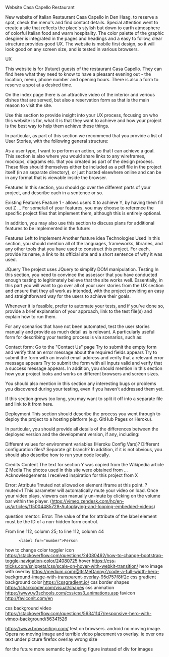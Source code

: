 Website Casa Capello Restaurant

New website of Italian Restaurant Casa Capello in Den Haag, to reserve a spot, check the menu's and find contact details. 
Special attention went to create a site that reflects the place's stylish but down to earth atmosphere of colorful Italian food and warm hospitality. 
The color palette of the graphic desginer is integrated in the pages and headings and a easy to follow, clear structure provides good UX. 
The website is mobile first design, so it will look good on any screen size, and is tested in various browsers.

UX

This website is for (future) guests of the restaurant Casa Capello. They can find here what they need to know to have a pleasant evening out - the location, menu, 
phone number and opening hours. There is also a form to reserve a spot at a desired time.

On the index page there is an attractive video of the interior and verious dishes that are served, but also a reservation form as that is the main reason to visit 
the site. 

Use this section to provide insight into your UX process, focusing on who this website is for, what it is that they want to achieve and how your project is the best way to help them achieve these things.

In particular, as part of this section we recommend that you provide a list of User Stories, with the following general structure:

As a user type, I want to perform an action, so that I can achieve a goal.
This section is also where you would share links to any wireframes, mockups, diagrams etc. that you created as part of the design process. These files should themselves either be included as a pdf file in the project itself (in an separate directory), or just hosted elsewhere online and can be in any format that is viewable inside the browser.

Features
In this section, you should go over the different parts of your project, and describe each in a sentence or so.

Existing Features
Feature 1 - allows users X to achieve Y, by having them fill out Z
...
For some/all of your features, you may choose to reference the specific project files that implement them, although this is entirely optional.

In addition, you may also use this section to discuss plans for additional features to be implemented in the future:

Features Left to Implement
Another feature idea
Technologies Used
In this section, you should mention all of the languages, frameworks, libraries, and any other tools that you have used to construct this project. For each, provide its name, a link to its official site and a short sentence of why it was used.

JQuery
The project uses JQuery to simplify DOM manipulation.
Testing
In this section, you need to convince the assessor that you have conducted enough testing to legitimately believe that the site works well. Essentially, in this part you will want to go over all of your user stories from the UX section and ensure that they all work as intended, with the project providing an easy and straightforward way for the users to achieve their goals.

Whenever it is feasible, prefer to automate your tests, and if you've done so, provide a brief explanation of your approach, link to the test file(s) and explain how to run them.

For any scenarios that have not been automated, test the user stories manually and provide as much detail as is relevant. A particularly useful form for describing your testing process is via scenarios, such as:

Contact form:
Go to the "Contact Us" page
Try to submit the empty form and verify that an error message about the required fields appears
Try to submit the form with an invalid email address and verify that a relevant error message appears
Try to submit the form with all inputs valid and verify that a success message appears.
In addition, you should mention in this section how your project looks and works on different browsers and screen sizes.

You should also mention in this section any interesting bugs or problems you discovered during your testing, even if you haven't addressed them yet.

If this section grows too long, you may want to split it off into a separate file and link to it from here.

Deployment
This section should describe the process you went through to deploy the project to a hosting platform (e.g. GitHub Pages or Heroku).

In particular, you should provide all details of the differences between the deployed version and the development version, if any, including:

Different values for environment variables (Heroku Config Vars)?
Different configuration files?
Separate git branch?
In addition, if it is not obvious, you should also describe how to run your code locally.

Credits
Content
The text for section Y was copied from the Wikipedia article Z
Media
The photos used in this site were obtained from ...
Acknowledgements
I received inspiration for this project from X




Error: Attribute ?muted not allowed on element iframe at this point.
?muted=1 This parameter will automatically mute your video on load. Once your video plays, viewers can manually un-mute by clicking on the volume bar within the player.
(https://vimeo.zendesk.com/hc/en-us/articles/115004485728-Autoplaying-and-looping-embedded-videos)

question mentor: 
Error: The value of the for attribute of the label element must be the ID of a non-hidden form control.

From line 112, column 25; to line 112, column 44

          <label for="number">Person

how to change color toggler icon 
https://stackoverflow.com/questions/24080462/how-to-change-bootstrap-toggle-navigation-color/24080725
hover 
https://css-tricks.com/snippets/css/scale-on-hover-with-webkit-transition/
hero image with overlay
https://medium.com/@ItsMeDannyZ/code-a-full-width-hero-background-image-with-transparent-overlay-95d757f8ff2c
css gradient background color 
https://cssgradient.io/
css border shapes
https://sharkcoder.com/visual/shapes
css animation
https://www.w3schools.com/css/css3_animations.asp
favicon
http://faviconit.com/en

css background video
https://stackoverflow.com/questions/56341147/responsive-hero-with-vimeo-background/56341526

https://www.browserling.com/
test on browsers. android no moving image. Opera no moving image and terrible video placement vs overlay. 
ie over ons text under picture
firefox overlay wrong size


for the future more semantic by adding figure instead of div for images